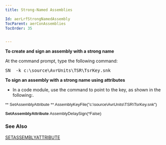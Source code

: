 ```yaml
---
title: Strong-Named Assemblies

Id: aerLrfStrongNamedAssembly
TocParent: aerConAssemblies
TocOrder: 35


---
```


**To create and sign an assembly with a strong name** 

At the command prompt, type the following command:
<pre class="prettyprint">SN  -k c:\source\AvrUnits\TSR\TsrKey.snk</pre>

**To sign an assembly with a strong name using attributes** 

- In a code module, use the command to point to the key,
                    as shown in the following:.

<span style="FONT-SIZE: 10pt; FONT-FAMILY: Arial"> ** SetAssemblyAttribute ** AssemblyKeyFile("c:\source\AvrUnits\TSR\TsrKey.snk") </span> 

<span style="FONT-SIZE: 10pt; FONT-FAMILY: Arial"> **SetAssemblyAttribute** AssemblyDelaySign(*False) </span> 

### See Also
[SETASSEMBLYATTRIBUTE](SETASSEMBLYATTRIBUTE.html) 
